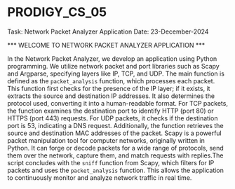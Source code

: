 # PRODIGY_CS_05 #
Task: Network Packet Analyzer Application Date: 23-December-2024

*** WELCOME TO NETWORK PACKET ANALYZER APPLICATION ***

In the Network Packet Analyzer, we develop an application using Python programming. We utilize network packet and port libraries such as Scapy and Argparse, specifying layers like IP, TCP, and UDP. 
The main function is defined as the `packet_analysis` function, which processes each packet. This function first checks for the presence of the IP layer; if it exists, it extracts the source and destination IP addresses. It also determines the protocol used, converting it into a human-readable format. For TCP packets, the function examines the destination port to identify HTTP (port 80) or HTTPS (port 443) requests. For UDP packets, it checks if the destination port is 53, indicating a DNS request. Additionally, the function retrieves the source and destination MAC addresses of the packet.
Scapy is a powerful packet manipulation tool for computer networks, originally written in Python. It can forge or decode packets for a wide range of protocols, send them over the network, capture them, and match requests with replies.The script concludes with the `sniff` function from Scapy, which filters for IP packets and uses the `packet_analysis` function. This allows the application to continuously monitor and analyze network traffic in real time.

